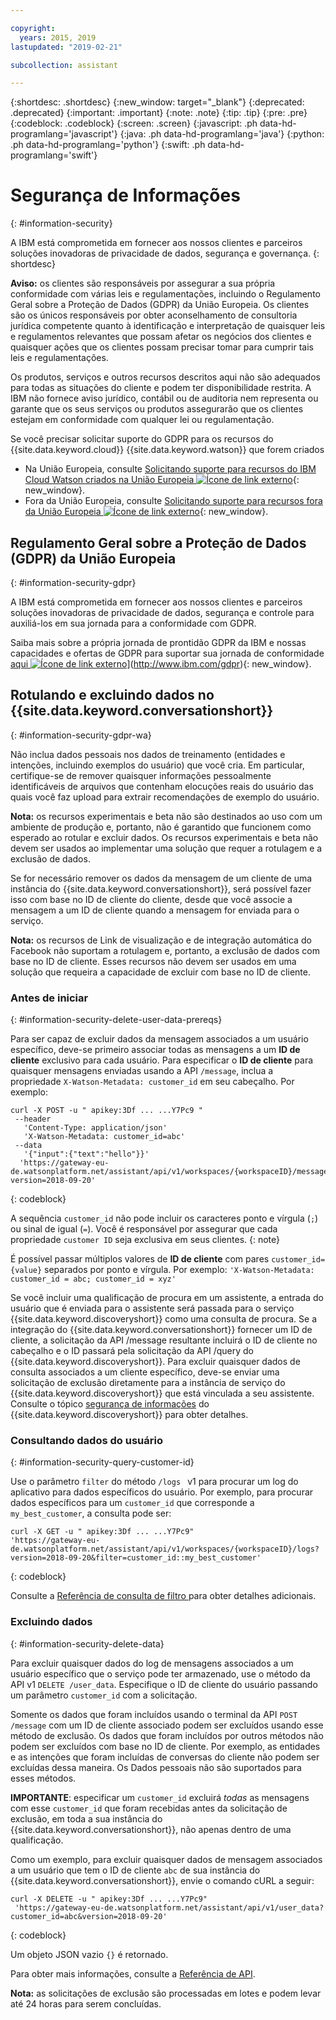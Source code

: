```yaml
---

copyright:
  years: 2015, 2019
lastupdated: "2019-02-21"

subcollection: assistant

---
```


{:shortdesc: .shortdesc}
{:new_window: target="_blank"}
{:deprecated: .deprecated}
{:important: .important}
{:note: .note}
{:tip: .tip}
{:pre: .pre}
{:codeblock: .codeblock}
{:screen: .screen}
{:javascript: .ph data-hd-programlang='javascript'}
{:java: .ph data-hd-programlang='java'}
{:python: .ph data-hd-programlang='python'}
{:swift: .ph data-hd-programlang='swift'}

# Segurança de Informações
{: #information-security}

A IBM está comprometida em fornecer aos nossos clientes e parceiros soluções inovadoras de privacidade de dados, segurança e governança.
{: shortdesc}

**Aviso:**
os clientes são responsáveis por assegurar a sua própria conformidade com várias leis e regulamentações, incluindo o Regulamento Geral sobre a Proteção de Dados (GDPR) da União Europeia. Os clientes são os únicos responsáveis por obter aconselhamento de consultoria jurídica competente quanto à identificação e interpretação de quaisquer leis e regulamentos relevantes que possam afetar os negócios dos clientes e quaisquer ações que os clientes possam precisar tomar para cumprir tais leis e regulamentações.

Os produtos, serviços e outros recursos descritos aqui não são adequados para todas as situações do cliente e podem ter disponibilidade restrita. A IBM não fornece aviso jurídico, contábil ou de auditoria nem representa ou garante que os seus serviços ou produtos assegurarão que os clientes estejam em conformidade com qualquer lei ou regulamentação.

Se você precisar solicitar suporte do GDPR para os recursos do {{site.data.keyword.cloud}} {{site.data.keyword.watson}} que forem criados

- Na União Europeia, consulte [Solicitando suporte para recursos do IBM Cloud Watson criados na União Europeia ![Ícone de link externo](../../icons/launch-glyph.svg "Ícone de link externo")](https://cloud.ibm.com/docs/services/watson/getting-started-gdpr-sar#request-EU){: new_window}.
- Fora da União Europeia, consulte [Solicitando suporte para recursos fora da União Europeia ![Ícone de link externo](../../icons/launch-glyph.svg "Ícone de link externo")](https://cloud.ibm.com/docs/services/watson/getting-started-gdpr-sar#request-non-EU){: new_window}.

## Regulamento Geral sobre a Proteção de Dados (GDPR) da União Europeia
{: #information-security-gdpr}

A IBM está comprometida em fornecer aos nossos clientes e parceiros soluções inovadoras de privacidade de dados, segurança e controle para auxiliá-los em sua jornada para a conformidade com GDPR.

Saiba mais sobre a própria jornada de prontidão GDPR da IBM e nossas capacidades e ofertas de GDPR para suportar sua jornada de conformidade [aqui ![Ícone de link externo](../../icons/launch-glyph.svg "Ícone de link externo")](../../icons/launch-glyph.svg "Ícone de link externo")](http://www.ibm.com/gdpr){: new_window}.

## Rotulando e excluindo dados no  {{site.data.keyword.conversationshort}}
{: #information-security-gdpr-wa}

Não inclua dados pessoais nos dados de treinamento (entidades e intenções, incluindo exemplos do usuário) que você cria. Em particular, certifique-se de remover quaisquer informações pessoalmente identificáveis de arquivos que contenham elocuções reais do usuário das quais você faz upload para extrair recomendações de exemplo do usuário.

**Nota:** os recursos experimentais e beta não são destinados ao uso com um ambiente de produção e, portanto, não é garantido que funcionem como esperado ao rotular e excluir dados. Os recursos experimentais e beta não devem ser usados ao implementar uma solução que requer a rotulagem e a exclusão de dados.

Se for necessário remover os dados da mensagem de um cliente de uma instância do {{site.data.keyword.conversationshort}}, será possível fazer isso com base no ID de cliente do cliente, desde que você associe a mensagem a um ID de cliente quando a mensagem for enviada para o serviço.

**Nota:** os recursos de Link de visualização e de integração automática do Facebook não suportam a rotulagem e, portanto, a exclusão de dados com base no ID de cliente. Esses recursos não devem ser usados em uma solução que requeira a capacidade de excluir com base no ID de cliente.

### Antes de iniciar
{: #information-security-delete-user-data-prereqs}

Para ser capaz de excluir dados da mensagem associados a um usuário específico, deve-se primeiro associar todas as mensagens a um **ID de cliente** exclusivo para cada usuário. Para especificar o **ID de cliente** para quaisquer mensagens enviadas usando a API `/message`, inclua a propriedade `X-Watson-Metadata: customer_id` em seu cabeçalho. Por exemplo:

```
curl -X POST -u " apikey:3Df ... ...Y7Pc9 "
 --header
   'Content-Type: application/json'
   'X-Watson-Metadata: customer_id=abc'
 --data
   '{"input":{"text":"hello"}}'
  'https://gateway-eu-de.watsonplatform.net/assistant/api/v1/workspaces/{workspaceID}/message?version=2018-09-20'
```
{: codeblock}

A sequência `customer_id` não pode incluir os caracteres ponto e vírgula (`;`) ou sinal de igual (`=`). Você é responsável por assegurar que cada propriedade `customer ID` seja exclusiva em seus clientes.
{: note}

É possível passar múltiplos valores de **ID de cliente** com pares `customer_id={value}` separados por ponto e vírgula. Por exemplo:  ` 'X-Watson-Metadata: customer_id = abc; customer_id = xyz' `

Se você incluir uma qualificação de procura em um assistente, a entrada do usuário que é enviada para o assistente será passada para o serviço {{site.data.keyword.discoveryshort}} como uma consulta de procura. Se a integração do {{site.data.keyword.conversationshort}} fornecer um ID de cliente, a solicitação da API /message resultante incluirá o ID de cliente no cabeçalho e o ID passará pela solicitação da API /query do {{site.data.keyword.discoveryshort}}. Para excluir quaisquer dados de consulta associados a um cliente específico, deve-se enviar uma solicitação de exclusão diretamente para a instância de serviço do {{site.data.keyword.discoveryshort}} que está vinculada a seu assistente. Consulte o tópico [segurança de informações](https://cloud.ibm.com/docs/services/discovery/information-security#gdpr-discovery) do {{site.data.keyword.discoveryshort}} para obter detalhes.

### Consultando dados do usuário
{: #information-security-query-customer-id}

Use o parâmetro `filter` do método `/logs ` v1 para procurar um log do aplicativo para dados específicos do usuário. Por exemplo, para procurar dados específicos para um `customer_id` que corresponde a `my_best_customer`, a consulta pode ser:

``` curl
curl -X GET -u " apikey:3Df ... ...Y7Pc9"
'https://gateway-eu-de.watsonplatform.net/assistant/api/v1/workspaces/{workspaceID}/logs?version=2018-09-20&filter=customer_id::my_best_customer'
```
{: codeblock}

Consulte a [Referência de consulta de filtro ](/docs/services/assistant?topic=assistant-filter-reference) para obter detalhes adicionais.

### Excluindo dados
{: #information-security-delete-data}

Para excluir quaisquer dados do log de mensagens associados a um usuário específico que o serviço pode ter armazenado, use o método da API v1 `DELETE /user_data`. Especifique o ID de cliente do usuário passando um parâmetro `customer_id` com a solicitação.

Somente os dados que foram incluídos usando o terminal da API `POST /message` com um ID de cliente associado podem ser excluídos usando esse método de exclusão. Os dados que foram incluídos por outros métodos não podem ser excluídos com base no ID de cliente. Por exemplo, as entidades e as intenções que foram incluídas de conversas do cliente não podem ser excluídas dessa maneira. Os Dados pessoais não são suportados para esses métodos.

**IMPORTANTE**: especificar um `customer_id` excluirá *todas* as mensagens com esse `customer_id` que foram recebidas antes da solicitação de exclusão, em toda a sua instância do {{site.data.keyword.conversationshort}}, não apenas dentro de uma qualificação.

Como um exemplo, para excluir quaisquer dados de mensagem associados a um usuário que tem o ID de cliente `abc` de sua instância do {{site.data.keyword.conversationshort}}, envie o comando cURL a seguir:

```
curl -X DELETE -u " apikey:3Df ... ...Y7Pc9"
 'https://gateway-eu-de.watsonplatform.net/assistant/api/v1/user_data?customer_id=abc&version=2018-09-20'
```
{: codeblock}

Um objeto JSON vazio `{}` é retornado.

Para obter mais informações, consulte a [Referência de API](https://cloud.ibm.com/apidocs/assistant?curl=#delete-labeled-data).

**Nota:** as solicitações de exclusão são processadas em lotes e podem levar até 24 horas para serem concluídas.
